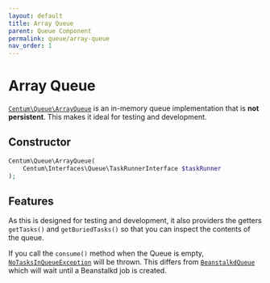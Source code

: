 ```yaml
---
layout: default
title: Array Queue
parent: Queue Component
permalink: queue/array-queue
nav_order: 1
---
```




# Array Queue

[`Centum\Queue\ArrayQueue`](https://github.com/SidRoberts/centum/tree/development/src/Queue/ArrayQueue.php) is an in-memory queue implementation that is **not persistent**.
This makes it ideal for testing and development.



## Constructor

```php
Centum\Queue\ArrayQueue(
    Centum\Interfaces\Queue\TaskRunnerInterface $taskRunner
);
```



## Features

As this is designed for testing and development, it also providers the getters `getTasks()` and `getBuriedTasks()` so that you can inspect the contents of the queue.

If you call the `consume()` method when the Queue is empty, [`NoTasksInQueueException`](https://github.com/SidRoberts/centum/blob/main/src/Queue/Exception/NoTasksInQueueException.php) will be thrown.
This differs from [`BeanstalkdQueue`](beanstalkd-queue.md) which will wait until a Beanstalkd job is created.
